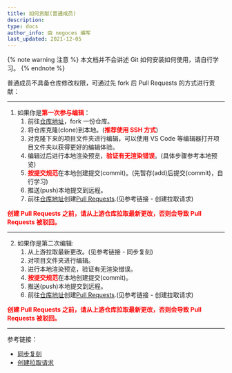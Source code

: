 ```yaml
---
title: 如何贡献(普通成员)
description:
type: docs
author_info: 由 negoces 编写
last_updated: 2021-12-05
---
```


<style>strong{color:red;}</style>

{% note warning 注意 %}
本文档并不会讲述 Git 如何安装如何使用，请自行学习。
{% endnote %}

普通成员不具备仓库修改权限，可通过先 fork 后 Pull Requests 的方式进行贡献：

---

1. 如果你是**第一次参与编辑**：
   1. 前往[仓库地址](https://github.com/negoces/docs)，fork 一份仓库。
   2. 将仓库克隆(clone)到本地。(**推荐使用 SSH 方式**)
   3. 对克隆下来的项目文件夹进行编辑，可以使用 VS Code 等编辑器打开项目文件夹以获得更好的编辑体验。
   4. 编辑过后进行本地渲染预览，**验证有无渲染错误**。(具体步骤参考本地预览)
   5. **按提交规范**在本地创建提交(commit)。(先暂存(add)后提交(commit)，自行学习)
   6. 推送(push)本地提交到远程。
   7. 前往[仓库地址](https://github.com/negoces/docs)创建[Pull Requests](https://github.com/negoces/docs/compare).(见参考链接 - 创建拉取请求)

**创建 Pull Requests 之前，请从上游仓库拉取最新更改，否则会导致 Pull Requests 被驳回。**

---

2. 如果你是第二次编辑:
   1. 从上游拉取最新更改。(见参考链接 - 同步复刻)
   2. 对项目文件夹进行编辑。
   3. 进行本地渲染预览，验证有无渲染错误。
   4. **按提交规范**在本地创建提交(commit)。
   5. 推送(push)本地提交到远程。
   6. 前往[仓库地址](https://github.com/negoces/docs)创建[Pull Requests](https://github.com/negoces/docs/compare).(见参考链接 - 创建拉取请求)

**创建 Pull Requests 之前，请从上游仓库拉取最新更改，否则会导致 Pull Requests 被驳回。**

---

参考链接：

- [同步复刻](https://docs.github.com/cn/pull-requests/collaborating-with-pull-requests/working-with-forks/syncing-a-fork)
- [创建拉取请求](https://docs.github.com/cn/pull-requests/collaborating-with-pull-requests/proposing-changes-to-your-work-with-pull-requests/creating-a-pull-request)
